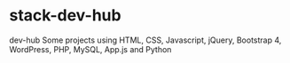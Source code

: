 # stack-dev-hub
dev-hub
Some projects using HTML, CSS, Javascript, jQuery, Bootstrap 4, WordPress, PHP, MySQL, App.js and Python
